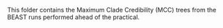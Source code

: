 This folder contains the Maximum Clade Credibility (MCC) trees from the BEAST runs performed ahead of the practical.

